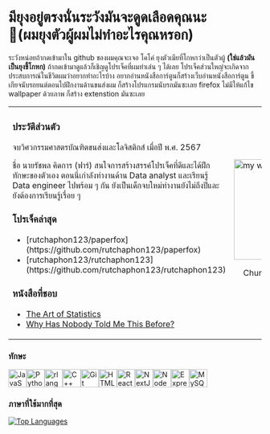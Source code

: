 มียุงอยู่ตรงนั่นระวังมันจะดูดเลือดคุณนะ<br/> 
🦟(ผมยุงตัวผู้ผมไม่ทำอะไรคุณหรอก)
===================================
ระวังหน่อยถ้ากดเข้ามาใน github ของผมคุณจะเจอ โคโค่ ยุงตัวเมียที่โกหกว่าเป็นตัวผู้ **(ใช่แล้วมันเป็นยุงขี้โกหก)** ถ้ากดเข้ามาดูแล้วก็เชิญดูโปรเจ็คที่ผมทำเล่น ๆ ได้เลย โปรเจ็คส่วนใหญ่จะเกิดจากประสบการณ์ในชีวิตผมว่าอยากทำอะไรบ้าง อยากอ่านหนังสือการ์ตูนก็สร้างเว็บอ่านหนังสือการ์ตูน ขี้เกียจนับรถยนต์ตอนไปฝึกงานด้านขนส่งผม ก็สร้างโปรแกรมนับรถมันซะเลย firefox ไม่มีให้แก้ไข wallpaper ด้วยภาพ ก็สร้าง extenstion มันซะเลย

<table>
  <tr>
    <td>
      <h3>ประวัติส่วนตัว</h3>
      <p>จบวิศวกรรมศาสตรบัณฑิตขนส่งและโลจิสติกส์ เมื่อปี พ.ศ. 2567</p>
      <p>ชื่อ นายรัชพล คิดการ (ฟาร์) สนใจการสร้างสรรค์โปรเจ็คที่ดีและได้ฝึกทักษะของตัวเอง ตอนนี่เกำลังทำงานด้าน Data analyst และเรียนรู้ Data engineer ไปพร้อม ๆ กัน ยังเป็นเด็กจบใหม่ทำงานยังไม่ถึงปีและยังต้องการเรียนรู้เรื่อย ๆ </p>
      <h3>โปรเจ็คล่าสุด</h3>
<ul id="recent-projects">
  <li>[rutchaphon123/paperfox](https://github.com/rutchaphon123/paperfox)</li>
  <li>[rutchaphon123/rutchaphon123](https://github.com/rutchaphon123/rutchaphon123)</li>
</ul>
      <h3>หนังสือที่ชอบ</h3>
      <ul>
        <li>
          <a href="https://bookscape.co/books/in-stock/intelligences/the-art-of-statistics" target="_blank">The Art of Statistics</a>
        </li>
        <li>
          <a href="https://www.welearnbook.com/product/47079-43110/%E0%B8%A7%E0%B8%B4%E0%B8%8A%E0%B8%B2%E0%B8%AA%E0%B8%B3%E0%B8%84%E0%B8%B1%E0%B8%8D%E0%B8%97%E0%B8%B5%E0%B9%88%E0%B8%84%E0%B8%B8%E0%B8%93%E0%B8%84%E0%B8%A7%E0%B8%A3%E0%B8%A3%E0%B8%B9%E0%B9%89%E0%B8%81%E0%B9%88%E0%B8%AD%E0%B8%99%E0%B8%97%E0%B8%B5%E0%B9%88%E0%B8%8A%E0%B8%B5%E0%B8%A7%E0%B8%B4%E0%B8%95%E0%B8%88%E0%B8%B0%E0%B8%AA%E0%B8%AD%E0%B8%99%E0%B8%84%E0%B8%B8%E0%B8%93-why-has-nobody-told-me-this-before" target="_blank">Why Has Nobody Told Me This Before?</a>
        </li>
      </ul>
    </td>
    <td>
      <img src="https://github.com/user-attachments/assets/3057b273-9a66-4569-bf6d-226a59159f06" alt="my waifu" width="200px">
      <p align="center">Chun Li Waifu forever</p>
    </td>
  </tr>
</table>


### ทักษะ

<p align="left">
<a href="https://developer.mozilla.org/en-US/docs/Web/JavaScript" target="_blank" rel="noreferrer"><img src="https://raw.githubusercontent.com/danielcranney/readme-generator/main/public/icons/skills/javascript-colored.svg" width="36" height="36" alt="JavaScript" /></a><a href="https://www.python.org/" target="_blank" rel="noreferrer"><img src="https://raw.githubusercontent.com/danielcranney/readme-generator/main/public/icons/skills/python-colored.svg" width="36" height="36" alt="Python" /></a><a href="https://www.r-project.org/" target="_blank" rel="noreferrer"><img src="https://raw.githubusercontent.com/danielcranney/readme-generator/main/public/icons/skills/rlang-colored.svg" width="36" height="36" alt="rlang" /></a><a href="https://docs.microsoft.com/en-us/cpp/?view=msvc-170" target="_blank" rel="noreferrer"><img src="https://raw.githubusercontent.com/danielcranney/readme-generator/main/public/icons/skills/cplusplus-colored.svg" width="36" height="36" alt="C++" /></a><a href="https://git-scm.com/" target="_blank" rel="noreferrer"><img src="https://raw.githubusercontent.com/danielcranney/readme-generator/main/public/icons/skills/git-colored.svg" width="36" height="36" alt="Git" /></a><a href="https://developer.mozilla.org/en-US/docs/Glossary/HTML5" target="_blank" rel="noreferrer"><img src="https://raw.githubusercontent.com/danielcranney/readme-generator/main/public/icons/skills/html5-colored.svg" width="36" height="36" alt="HTML5" /></a><a href="https://reactjs.org/" target="_blank" rel="noreferrer"><img src="https://raw.githubusercontent.com/danielcranney/readme-generator/main/public/icons/skills/react-colored.svg" width="36" height="36" alt="React" /></a><a href="https://nextjs.org/docs" target="_blank" rel="noreferrer"><img src="https://raw.githubusercontent.com/danielcranney/readme-generator/main/public/icons/skills/nextjs-colored.svg" width="36" height="36" alt="NextJs" /></a><a href="https://nodejs.org/en/" target="_blank" rel="noreferrer"><img src="https://raw.githubusercontent.com/danielcranney/readme-generator/main/public/icons/skills/nodejs-colored.svg" width="36" height="36" alt="NodeJS" /></a><a href="https://expressjs.com/" target="_blank" rel="noreferrer"><img src="https://raw.githubusercontent.com/danielcranney/readme-generator/main/public/icons/skills/express-colored.svg" width="36" height="36" alt="Express" /></a><a href="https://www.mysql.com/" target="_blank" rel="noreferrer"><img src="https://raw.githubusercontent.com/danielcranney/readme-generator/main/public/icons/skills/mysql-colored.svg" width="36" height="36" alt="MySQL" /></a></p>


### ภาษาที่ใช้มากที่สุด

<a href="https://github.com/rutchaphon123" align="left"><img src="https://github-readme-stats.vercel.app/api/top-langs/?username=rutchaphon123&langs_count=10&title_color=0891b2&text_color=ffffff&icon_color=0891b2&bg_color=1c1917&hide_border=true&locale=en&custom_title=Top%20%Languages" alt="Top Languages" /></a>

